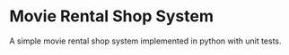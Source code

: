 # Movie Rental Shop System

A simple movie rental shop system implemented in python with unit tests.